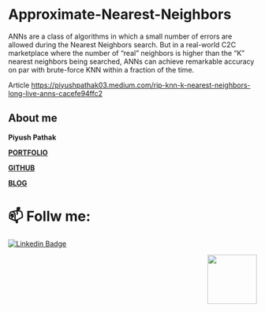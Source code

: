 # Approximate-Nearest-Neighbors
ANNs are a class of algorithms in which a small number of errors are allowed during the Nearest Neighbors search. But in a real-world C2C marketplace where the number of “real” neighbors is higher than the “K” nearest neighbors being searched, ANNs can achieve remarkable accuracy on par with brute-force KNN within a fraction of the time.

Article https://piyushpathak03.medium.com/rip-knn-k-nearest-neighbors-long-live-anns-cacefe94ffc2

## About me

**Piyush Pathak**

[**PORTFOLIO**](https://anirudhrapathak3.wixsite.com/piyush)

[**GITHUB**](https://github.com/piyushpathak03)

[**BLOG**](https://medium.com/@piyushpathak03)


# 📫 Follw me: 

[![Linkedin Badge](https://img.shields.io/badge/-PiyushPathak-blue?style=flat-square&logo=Linkedin&logoColor=white&link=https://www.linkedin.com/in/piyushpathak03/)](https://www.linkedin.com/in/piyushpathak03/)

<p  align="right"><img height="100" src = "https://media.giphy.com/media/l3URDstnIjBNY7rwLB/giphy.gif"></p>


